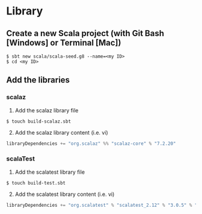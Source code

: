 # Library

## Create a new Scala project (with Git Bash [Windows] or Terminal [Mac])

```shell
$ sbt new scala/scala-seed.g8 --name=<my ID>
$ cd <my ID>
```

## Add the libraries

### scalaz

1. Add the scalaz library file

```shell
$ touch build-scalaz.sbt
```

2.  Add the scalaz library content (i.e. vi)

```scala
libraryDependencies += "org.scalaz" %% "scalaz-core" % "7.2.20"
```

### scalaTest

1. Add the scalatest library file

```shell
$ touch build-test.sbt
```

2.  Add the scalatest library content (i.e. vi)

```scala
libraryDependencies += "org.scalatest" % "scalatest_2.12" % "3.0.5" % "test"
```




